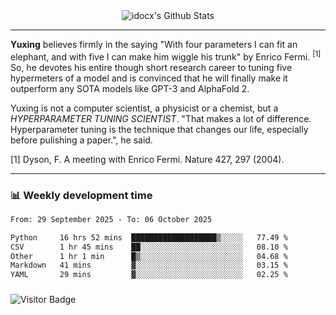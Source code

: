 <div align="center">
    <img align="center" src="https://github-readme-stats.vercel.app/api?username=idocx&show_icons=true&count_private=true&hide_border=true" alt="idocx's Github Stats"></img>
</div>

---

**Yuxing** believes firmly in the saying "With four parameters I can fit an elephant, and with five I can make him wiggle his trunk" by Enrico Fermi. <sup>[1]</sup> So, he devotes his entire though short research career to tuning five hypermeters of a model and is convinced that he will finally make it outperform any SOTA models like GPT-3 and AlphaFold 2.

Yuxing is not a computer scientist, a physicist or a chemist, but a *HYPERPARAMETER TUNING SCIENTIST*. "That makes a lot of difference. Hyperparameter tuning is the technique that changes our life, especially before pulishing a paper.", he said.

[1] Dyson, F. A meeting with Enrico Fermi. Nature 427, 297 (2004).


---

### 📊 Weekly development time
<!--START_SECTION:waka-->

```txt
From: 29 September 2025 - To: 06 October 2025

Python     16 hrs 52 mins  ███████████████████▒░░░░░   77.49 %
CSV        1 hr 45 mins    ██░░░░░░░░░░░░░░░░░░░░░░░   08.10 %
Other      1 hr 1 min      █▒░░░░░░░░░░░░░░░░░░░░░░░   04.68 %
Markdown   41 mins         ▓░░░░░░░░░░░░░░░░░░░░░░░░   03.15 %
YAML       29 mins         ▓░░░░░░░░░░░░░░░░░░░░░░░░   02.25 %
```

<!--END_SECTION:waka-->

### 

![Visitor Badge](https://visitor-badge.laobi.icu/badge?page_id=idocx.idocx)
